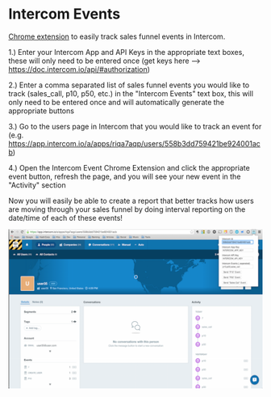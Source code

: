 # Intercom Events
[Chrome extension](https://chrome.google.com/webstore/detail/intercom-events/bpabdahpjlcjebbjokmbbaklmglijapa) to easily track sales funnel events in Intercom. 

1.) Enter your Intercom App and API Keys in the appropriate text boxes, these will only need to be entered once (get keys here --> https://doc.intercom.io/api/#authorization)

2.) Enter a comma separated list of sales funnel events you would like to track (sales_call, p10, p50, etc.) in the "Intercom Events" text box, this will only need to be entered once and will automatically generate the appropriate buttons

3.) Go to the users page in Intercom that you would like to track an event for (e.g. https://app.intercom.io/a/apps/riqa7aqp/users/558b3dd759421be924001acb)

4.) Open the Intercom Event Chrome Extension and click the appropriate event button, refresh the page, and you will see your new event in the "Activity" section

Now you will easily be able to create a report that better tracks how users are moving through your sales funnel by doing interval reporting on the date/time of each of these events!

![Chrome Extension Screenshot](images/screenshot.png)
